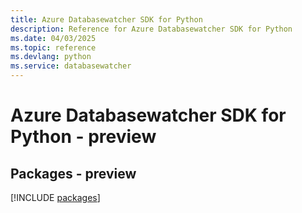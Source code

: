 ```yaml
---
title: Azure Databasewatcher SDK for Python
description: Reference for Azure Databasewatcher SDK for Python
ms.date: 04/03/2025
ms.topic: reference
ms.devlang: python
ms.service: databasewatcher
---
```

# Azure Databasewatcher SDK for Python - preview
## Packages - preview
[!INCLUDE [packages](databasewatcher-index.md)]